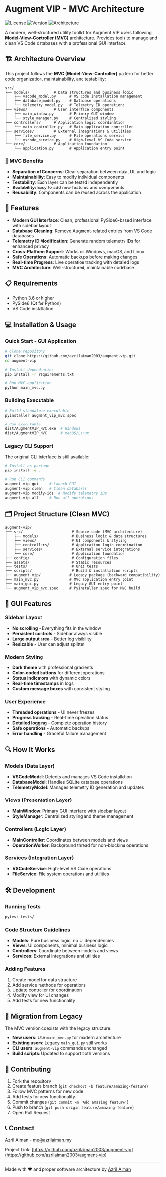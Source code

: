 # Augment VIP - MVC Architecture

![License](https://img.shields.io/badge/license-MIT-blue.svg)
![Version](https://img.shields.io/badge/version-1.0.0-green.svg)
![Architecture](https://img.shields.io/badge/architecture-MVC-orange.svg)

A modern, well-structured utility toolkit for Augment VIP users following **Model-View-Controller (MVC)** architecture. Provides tools to manage and clean VS Code databases with a professional GUI interface.

## 🏗️ Architecture Overview

This project follows the **MVC (Model-View-Controller)** pattern for better code organization, maintainability, and testability:

```
src/
├── models/           # Data structures and business logic
│   ├── vscode_model.py      # VS Code installation management
│   ├── database_model.py    # Database operations
│   └── telemetry_model.py   # Telemetry ID operations
├── views/            # User interface components
│   ├── main_window.py       # Primary GUI window
│   └── style_manager.py     # Centralized styling
├── controllers/      # Application logic coordination  
│   └── main_controller.py   # Main application controller
├── services/         # External integrations & utilities
│   ├── file_service.py      # File operations service
│   └── vscode_service.py    # High-level VS Code service
└── core/             # Application foundation
    └── application.py       # Application entry point
```

### 🔧 MVC Benefits
- **Separation of Concerns**: Clear separation between data, UI, and logic
- **Maintainability**: Easy to modify individual components 
- **Testability**: Each layer can be tested independently
- **Scalability**: Easy to add new features and components
- **Reusability**: Components can be reused across the application

## 🚀 Features

- **Modern GUI Interface**: Clean, professional PySide6-based interface with sidebar layout
- **Database Cleaning**: Remove Augment-related entries from VS Code databases
- **Telemetry ID Modification**: Generate random telemetry IDs for enhanced privacy
- **Cross-Platform Support**: Works on Windows, macOS, and Linux
- **Safe Operations**: Automatic backups before making changes
- **Real-time Progress**: Live operation tracking with detailed logs
- **MVC Architecture**: Well-structured, maintainable codebase

## 📋 Requirements

- Python 3.6 or higher
- PySide6 (Qt for Python)
- VS Code installation

## 💻 Installation & Usage

### Quick Start - GUI Application

```bash
# Clone repository
git clone https://github.com/azrilaiman2003/augment-vip.git
cd augment-vip

# Install dependencies
pip install -r requirements.txt

# Run MVC application
python main_mvc.py
```

### Building Executable

```bash
# Build standalone executable
pyinstaller augment_vip_mvc.spec

# Run executable
dist/AugmentVIP_MVC.exe  # Windows
dist/AugmentVIP_MVC      # macOS/Linux
```

### Legacy CLI Support

The original CLI interface is still available:

```bash
# Install as package
pip install -e .

# Run CLI commands
augment-vip gui     # Launch GUI
augment-vip clean   # Clean databases
augment-vip modify-ids  # Modify telemetry IDs
augment-vip all     # Run all operations
```

## 🗂️ Project Structure (Clean MVC)

```
augment-vip/
├── src/                      # Source code (MVC architecture)
│   ├── models/               # Business logic & data structures
│   ├── views/                # UI components & styling  
│   ├── controllers/          # Application logic coordination
│   ├── services/             # External service integrations
│   └── core/                 # Application foundation
├── config/                   # Configuration files
├── assets/                   # Static resources
├── tests/                    # Unit tests
├── scripts/                  # Build & installation scripts
├── augment_vip/             # Legacy package (backward compatibility)
├── main_mvc.py              # MVC application entry point
├── main_gui.py              # Legacy GUI entry point
└── augment_vip_mvc.spec     # PyInstaller spec for MVC build
```

## 🎨 GUI Features

### Sidebar Layout
- **No scrolling** - Everything fits in the window
- **Persistent controls** - Sidebar always visible
- **Large output area** - Better log visibility
- **Resizable** - User can adjust splitter

### Modern Styling
- **Dark theme** with professional gradients
- **Color-coded buttons** for different operations
- **Status indicators** with dynamic colors
- **Real-time timestamps** in logs
- **Custom message boxes** with consistent styling

### User Experience
- **Threaded operations** - UI never freezes
- **Progress tracking** - Real-time operation status
- **Detailed logging** - Complete operation history
- **Safe operations** - Automatic backups
- **Error handling** - Graceful failure management

## 🔍 How It Works

### Models (Data Layer)
- **VSCodeModel**: Detects and manages VS Code installation
- **DatabaseModel**: Handles SQLite database operations
- **TelemetryModel**: Manages telemetry ID generation and updates

### Views (Presentation Layer)  
- **MainWindow**: Primary GUI interface with sidebar layout
- **StyleManager**: Centralized styling and theme management

### Controllers (Logic Layer)
- **MainController**: Coordinates between models and views
- **OperationWorker**: Background thread for non-blocking operations

### Services (Integration Layer)
- **VSCodeService**: High-level VS Code operations
- **FileService**: File system operations and utilities

## 🛠️ Development

### Running Tests
```bash
pytest tests/
```

### Code Structure Guidelines
- **Models**: Pure business logic, no UI dependencies
- **Views**: UI components, minimal business logic
- **Controllers**: Coordinate between models and views
- **Services**: External integrations and utilities

### Adding Features
1. Create model for data structure
2. Add service methods for operations  
3. Update controller for coordination
4. Modify view for UI changes
5. Add tests for new functionality

## 📜 Migration from Legacy

The MVC version coexists with the legacy structure:

- **New users**: Use `main_mvc.py` for modern architecture
- **Existing users**: Legacy `main_gui.py` still works
- **CLI users**: `augment-vip` commands unchanged
- **Build scripts**: Updated to support both versions

## 🤝 Contributing

1. Fork the repository
2. Create feature branch (`git checkout -b feature/amazing-feature`)
3. Follow MVC patterns for new code
4. Add tests for new functionality
5. Commit changes (`git commit -m 'Add amazing feature'`)
6. Push to branch (`git push origin feature/amazing-feature`)
7. Open Pull Request

## 📞 Contact

Azril Aiman - me@azrilaiman.my

Project Link: [https://github.com/azrilaiman2003/augment-vip](https://github.com/azrilaiman2003/augment-vip)

---

Made with ❤️ and proper software architecture by [Azril Aiman](https://github.com/azrilaiman2003)
